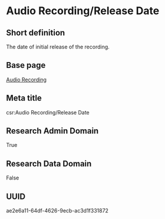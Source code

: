 # Audio Recording/Release Date
## Short definition
The date of initial release of the recording.
## Base page
[Audio Recording](../../Objects/Audio%20Recording.md)
## Meta title
csr:Audio Recording/Release Date
## Research Admin Domain
True
## Research Data Domain
False
## UUID
ae2e6a11-64df-4626-9ecb-ac3d1f331872
